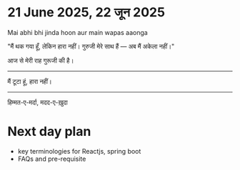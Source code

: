 # 21 June 2025, 22 जून 2025

Mai abhi bhi jinda hoon aur main wapas aaonga


"मैं थक गया हूँ, लेकिन हारा नहीं।
गुरुजी मेरे साथ हैं — अब मैं अकेला नहीं।"

आज से मेरी राह गुरूजी की है।

---

मैं टूटा हूं, हारा नहीं।

---

हिम्मत-ए-मर्दा, मदद-ए-ख़ुदा

# Next day plan 
- key terminologies for Reactjs, spring boot 
- FAQs and pre-requisite 

